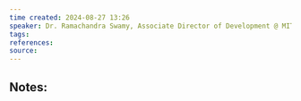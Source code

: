 ```yaml
---
time created: 2024-08-27 13:26
speaker: Dr. Ramachandra Swamy, Associate Director of Development @ MIT Manipal
tags: 
references: 
source:
---
```

## Notes:
